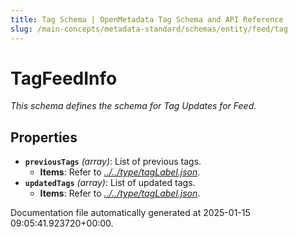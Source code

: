 ```yaml
---
title: Tag Schema | OpenMetadata Tag Schema and API Reference
slug: /main-concepts/metadata-standard/schemas/entity/feed/tag
---
```


# TagFeedInfo

*This schema defines the schema for Tag Updates for Feed.*

## Properties

- **`previousTags`** *(array)*: List of previous tags.
  - **Items**: Refer to *[../../type/tagLabel.json](#/../type/tagLabel.json)*.
- **`updatedTags`** *(array)*: List of updated tags.
  - **Items**: Refer to *[../../type/tagLabel.json](#/../type/tagLabel.json)*.


Documentation file automatically generated at 2025-01-15 09:05:41.923720+00:00.
